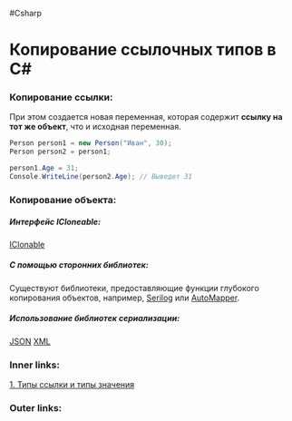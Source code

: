 #Csharp

# Копирование ссылочных типов в C#

### Копирование **ссылки**:
При этом создается новая переменная, которая содержит **ссылку на тот же объект**, что и исходная переменная.

```csharp
Person person1 = new Person("Иван", 30);
Person person2 = person1;

person1.Age = 31;
Console.WriteLine(person2.Age); // Выведет 31
```

### Копирование **объекта**:

##### Интерфейс ICloneable:
[IClonable](1.%20Languages/C-sharp/0.%20Введение/3.%20Интерфейсы/IClonable.md)

##### С помощью сторонних библиотек: 
Существуют библиотеки, предоставляющие функции глубокого копирования объектов, например, [Serilog](https://github.com/serilog/serilog) или [AutoMapper](https://github.com/AutoMapper/AutoMapper).

##### Использование библиотек сериализации:
[JSON](1.%20Languages/C-sharp/Сериализация/JSON.md)
[XML](1.%20Languages/C-sharp/Сериализация/XML.md)

### Inner links:
[1. Типы ссылки и типы значения](1.%20Languages/C-sharp/0.%20Введение/1.%20Типы%20данных/1.%20Типы%20ссылки%20и%20типы%20значения.md)


### Outer links:



